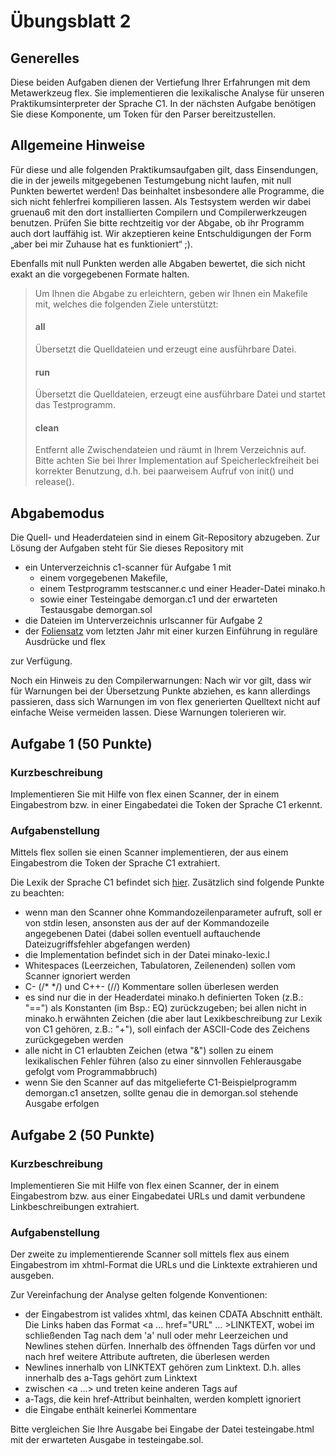 # Übungsblatt 2
## Generelles
Diese beiden Aufgaben dienen der Vertiefung Ihrer Erfahrungen mit dem Metawerkzeug flex. Sie implementieren die lexikalische Analyse für unseren Praktikumsinterpreter der Sprache C1. In der nächsten Aufgabe benötigen Sie diese Komponente, um Token für den Parser bereitzustellen.

## Allgemeine Hinweise
Für diese und alle folgenden Praktikumsaufgaben gilt, dass Einsendungen, die in der jeweils mitgegebenen Testumgebung nicht laufen, mit null Punkten bewertet werden! Das beinhaltet insbesondere alle Programme, die sich nicht fehlerfrei kompilieren lassen. Als Testsystem werden wir dabei gruenau6 mit den dort installierten Compilern und Compilerwerkzeugen benutzen. Prüfen Sie bitte rechtzeitig vor der Abgabe, ob ihr Programm auch dort lauffähig ist. Wir akzeptieren keine Entschuldigungen der Form „aber bei mir Zuhause hat es funktioniert“ ;).

Ebenfalls mit null Punkten werden alle Abgaben bewertet, die sich nicht exakt an die vorgegebenen Formate halten.

> Um Ihnen die Abgabe zu erleichtern, geben wir Ihnen ein Makefile mit, welches die folgenden Ziele unterstützt:
> #### all
> Übersetzt die Quelldateien und erzeugt eine ausführbare Datei.
> #### run
> Übersetzt die Quelldateien, erzeugt eine ausführbare Datei und startet das Testprogramm.
> #### clean
> Entfernt alle Zwischendateien und räumt in Ihrem Verzeichnis auf.
> Bitte achten Sie bei Ihrer Implementation auf Speicherleckfreiheit bei korrekter Benutzung, d.h. bei paarweisem Aufruf von init() und release().

## Abgabemodus
Die Quell- und Headerdateien sind in einem Git-Repository abzugeben. 
Zur Lösung der Aufgaben steht für Sie dieses Repository mit  
- ein Unterverzeichnis c1-scanner für Aufgabe 1 mit 
  - einem vorgegebenen Makefile, 
  - einem Testprogramm testscanner.c und einer Header-Datei minako.h 
  - sowie einer Testeingabe demorgan.c1 und der erwarteten Testausgabe demorgan.sol 
- die Dateien im Unterverzeichnis urlscanner für Aufgabe 2
- der [Foliensatz](uebung2.pdf) vom letzten Jahr mit einer kurzen Einführung in reguläre Ausdrücke und flex 

zur Verfügung.

Noch ein Hinweis zu den Compilerwarnungen: Nach wir vor gilt, dass wir für Warnungen bei der Übersetzung Punkte abziehen, es kann allerdings passieren, dass sich Warnungen im von flex generierten Quelltext nicht auf einfache Weise vermeiden lassen. Diese Warnungen tolerieren wir.

## Aufgabe 1 (50 Punkte)
### Kurzbeschreibung
Implementieren Sie mit Hilfe von flex einen Scanner, der in einem Eingabestrom bzw. in einer Eingabedatei die Token der Sprache C1 erkennt.

### Aufgabenstellung
Mittels flex sollen sie einen Scanner implementieren, der aus einem Eingabestrom die Token der Sprache C1 extrahiert.

Die Lexik der Sprache C1 befindet sich [hier](https://amor.cms.hu-berlin.de/~kunert/lehre/material/c1-lexic.php). Zusätzlich sind folgende Punkte zu beachten:

- wenn man den Scanner ohne Kommandozeilenparameter aufruft, soll er von stdin lesen, ansonsten aus der auf der Kommandozeile angegebenen Datei (dabei sollen eventuell auftauchende Dateizugriffsfehler abgefangen werden)
- die Implementation befindet sich in der Datei minako-lexic.l
- Whitespaces (Leerzeichen, Tabulatoren, Zeilenenden) sollen vom Scanner ignoriert werden
- C- (/* */) und C++- (//) Kommentare sollen überlesen werden
- es sind nur die in der Headerdatei minako.h definierten Token (z.B.: "==") als Konstanten (im Bsp.: EQ) zurückzugeben; bei allen nicht in minako.h erwähnten Zeichen (die aber laut Lexikbeschreibung zur Lexik von C1 gehören, z.B.: "+"), soll einfach der ASCII-Code des Zeichens zurückgegeben werden
- alle nicht in C1 erlaubten Zeichen (etwa "&") sollen zu einem lexikalischen Fehler führen (also zu einer sinnvollen Fehlerausgabe gefolgt vom Programmabbruch)
- wenn Sie den Scanner auf das mitgelieferte C1-Beispielprogramm demorgan.c1 ansetzen, sollte genau die in demorgan.sol stehende Ausgabe erfolgen


## Aufgabe 2 (50 Punkte)
### Kurzbeschreibung
Implementieren Sie mit Hilfe von flex einen Scanner, der in einem Eingabestrom bzw. aus einer Eingabedatei URLs und damit verbundene Linkbeschreibungen extrahiert.

### Aufgabenstellung
Der zweite zu implementierende Scanner soll mittels flex aus einem Eingabestrom im xhtml-Format die URLs und die Linktexte extrahieren und ausgeben.

Zur Vereinfachung der Analyse gelten folgende Konventionen:

- der Eingabestrom ist valides xhtml, das keinen CDATA Abschnitt enthält. Die Links haben das Format <a ... href="URL" ... >LINKTEXT</a>, wobei im schließenden Tag nach dem 'a' null oder mehr Leerzeichen und Newlines stehen dürfen. Innerhalb des öffnenden Tags dürfen vor und nach href weitere Attribute auftreten, die überlesen werden
- Newlines innerhalb von LINKTEXT gehören zum Linktext. D.h. alles innerhalb des a-Tags gehört zum Linktext
- zwischen <a ...> und </a> treten keine anderen Tags auf
- a-Tags, die kein href-Attribut beinhalten, werden komplett ignoriert
- die Eingabe enthält keinerlei Kommentare

Bitte vergleichen Sie Ihre Ausgabe bei Eingabe der Datei testeingabe.html mit der erwarteten Ausgabe in testeingabe.sol.